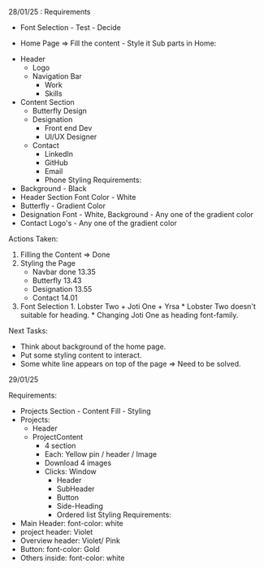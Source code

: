 
28/01/25 : Requirements

- Font Selection - Test - Decide 
    
- Home Page => Fill the content - Style it
Sub parts in Home:
 * Header
    * Logo
    * Navigation Bar
        * Work
        * Skills
 * Content Section
    * Butterfly Design
    * Designation
        * Front end Dev
        * UI/UX Designer
    * Contact 
        * LinkedIn
        * GitHub
        * Email
        * Phone
Styling Requirements:
* Background - Black 
* Header Section Font Color - White
* Butterfly - Gradient Color 
* Designation Font - White, Background - Any one of the gradient color
* Contact Logo's - Any one of the gradient color

Actions Taken:
1. Filling the Content => Done
2. Styling the Page 
    * Navbar done 13.35
    * Butterfly 13.43
    * Designation 13.55
    * Contact 14.01
3. Font Selection
        1. Lobster Two + Joti One + Yrsa 
         * Lobster Two doesn't suitable for heading.
         * Changing Joti One as heading font-family.

Next Tasks:
* Think about background of the home page.
* Put some styling content to interact.
* Some white line appears on top of the page => Need to be solved.

29/01/25 

Requirements:
* Projects Section - Content Fill - Styling
* Projects:
    * Header
    * ProjectContent
        * 4 section 
        - Each: Yellow pin / header / Image
        - Download 4 images
        - Clicks: Window
            * Header
            * SubHeader
            * Button
            * Side-Heading
            * Ordered list
Styling Requirements:
* Main Header: font-color: white
* project header: Violet
* Overview header: Violet/ Pink
* Button: font-color: Gold
* Others inside: font-color: white
